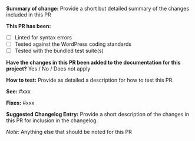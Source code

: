 **Summary of change:**
Provide a short but detailed summary of the changes included in this PR

**This PR has been:**
- [ ] Linted for syntax errors
- [ ] Tested against the WordPress coding standards
- [ ] Tested with the bundled test suite(s)

**Have the changes in this PR been added to the documentation for this project?**
Yes / No / Does not apply

**How to test:**
Provide as detailed a description for how to test this PR.

**See:** #xxx

**Fixes:** #xxx

**Suggested Changelog Entry:**
Provide a short description of the changes in this PR for inclusion in the changelog.

_Note:_ Anything else that should be noted for this PR
